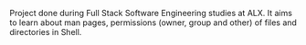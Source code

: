 Project done during Full Stack Software Engineering studies at ALX. It aims to learn about man pages, permissions (owner, group and other) of files and directories in Shell.
